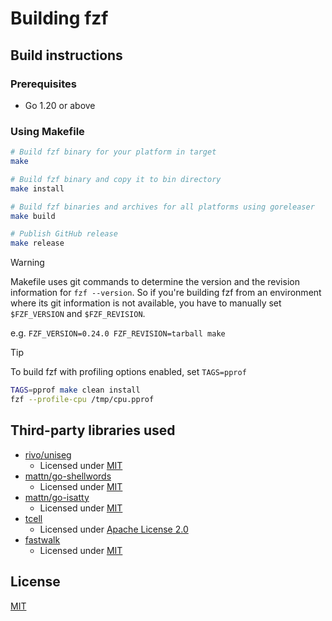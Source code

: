 Building fzf
============

Build instructions
------------------

### Prerequisites

- Go 1.20 or above

### Using Makefile

```sh
# Build fzf binary for your platform in target
make

# Build fzf binary and copy it to bin directory
make install

# Build fzf binaries and archives for all platforms using goreleaser
make build

# Publish GitHub release
make release
```

> [!WARNING]
> Makefile uses git commands to determine the version and the revision
> information for `fzf --version`. So if you're building fzf from an
> environment where its git information is not available, you have to manually
> set `$FZF_VERSION` and `$FZF_REVISION`.
>
> e.g. `FZF_VERSION=0.24.0 FZF_REVISION=tarball make`

> [!TIP]
> To build fzf with profiling options enabled, set `TAGS=pprof`
>
> ```sh
> TAGS=pprof make clean install
> fzf --profile-cpu /tmp/cpu.pprof
> ```

Third-party libraries used
--------------------------

- [rivo/uniseg](https://github.com/rivo/uniseg)
    - Licensed under [MIT](https://raw.githubusercontent.com/rivo/uniseg/master/LICENSE.txt)
- [mattn/go-shellwords](https://github.com/mattn/go-shellwords)
    - Licensed under [MIT](http://mattn.mit-license.org)
- [mattn/go-isatty](https://github.com/mattn/go-isatty)
    - Licensed under [MIT](http://mattn.mit-license.org)
- [tcell](https://github.com/gdamore/tcell)
    - Licensed under [Apache License 2.0](https://github.com/gdamore/tcell/blob/master/LICENSE)
- [fastwalk](https://github.com/charlievieth/fastwalk)
    - Licensed under [MIT](https://raw.githubusercontent.com/charlievieth/fastwalk/master/LICENSE)

License
-------

[MIT](LICENSE)
